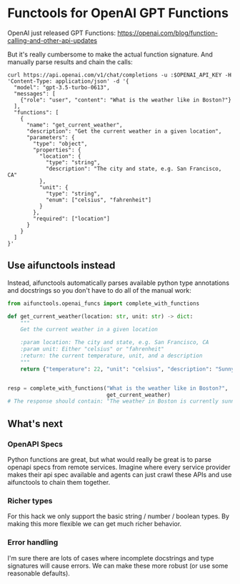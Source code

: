# Functools for OpenAI GPT Functions

OpenAI just released GPT Functions: https://openai.com/blog/function-calling-and-other-api-updates

But it's really cumbersome to make the actual function signature.
And manually parse results and chain the calls:

```shell
curl https://api.openai.com/v1/chat/completions -u :$OPENAI_API_KEY -H 'Content-Type: application/json' -d '{
  "model": "gpt-3.5-turbo-0613",
  "messages": [
    {"role": "user", "content": "What is the weather like in Boston?"}
  ],
  "functions": [
    {
      "name": "get_current_weather",
      "description": "Get the current weather in a given location",
      "parameters": {
        "type": "object",
        "properties": {
          "location": {
            "type": "string",
            "description": "The city and state, e.g. San Francisco, CA"
          },
          "unit": {
            "type": "string",
            "enum": ["celsius", "fahrenheit"]
          }
        },
        "required": ["location"]
      }
    }
  ]
}'
```

## Use aifunctools instead

Instead, aifunctools automatically parses available python type annotations 
and docstrings so you don't have to do all of the manual work:

```python
from aifunctools.openai_funcs import complete_with_functions

def get_current_weather(location: str, unit: str) -> dict:
    """
    Get the current weather in a given location

    :param location: The city and state, e.g. San Francisco, CA
    :param unit: Either "celsius" or "fahrenheit"
    :return: the current temperature, unit, and a description
    """
    return {"temperature": 22, "unit": "celsius", "description": "Sunny"}


resp = complete_with_functions("What is the weather like in Boston?",
                               get_current_weather)
# The response should contain: "The weather in Boston is currently sunny with a temperature of 22 degrees Celsius."
```

## What's next

### OpenAPI Specs

Python functions are great, but what would really be great is to parse openapi specs from remote services.
Imagine where every service provider makes their api spec available and agents can just
crawl these APIs and use aifunctools to chain them together.

### Richer types

For this hack we only support the basic string / number / boolean types.
By making this more flexible we can get much richer behavior.

### Error handling

I'm sure there are lots of cases where incomplete docstrings and type signatures
will cause errors. We can make these more robust (or use some reasonable defaults).